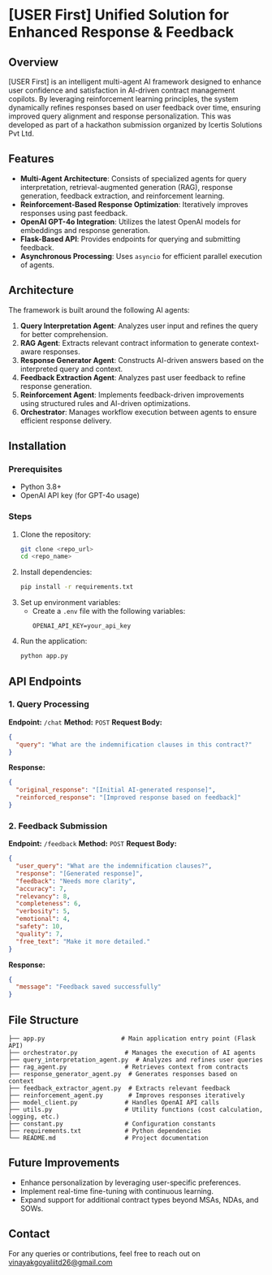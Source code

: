 # [USER First] Unified Solution for Enhanced Response & Feedback

## Overview
[USER First] is an intelligent multi-agent AI framework designed to enhance user confidence and satisfaction in AI-driven contract management copilots. By leveraging reinforcement learning principles, the system dynamically refines responses based on user feedback over time, ensuring improved query alignment and response personalization. This was developed as part of a hackathon submission organized by Icertis Solutions Pvt Ltd. 

## Features
- **Multi-Agent Architecture**: Consists of specialized agents for query interpretation, retrieval-augmented generation (RAG), response generation, feedback extraction, and reinforcement learning.
- **Reinforcement-Based Response Optimization**: Iteratively improves responses using past feedback.
- **OpenAI GPT-4o Integration**: Utilizes the latest OpenAI models for embeddings and response generation.
- **Flask-Based API**: Provides endpoints for querying and submitting feedback.
- **Asynchronous Processing**: Uses `asyncio` for efficient parallel execution of agents.

## Architecture
The framework is built around the following AI agents:
1. **Query Interpretation Agent**: Analyzes user input and refines the query for better comprehension.
2. **RAG Agent**: Extracts relevant contract information to generate context-aware responses.
3. **Response Generator Agent**: Constructs AI-driven answers based on the interpreted query and context.
4. **Feedback Extraction Agent**: Analyzes past user feedback to refine response generation.
5. **Reinforcement Agent**: Implements feedback-driven improvements using structured rules and AI-driven optimizations.
6. **Orchestrator**: Manages workflow execution between agents to ensure efficient response delivery.

## Installation
### Prerequisites
- Python 3.8+
- OpenAI API key (for GPT-4o usage)

### Steps
1. Clone the repository:
   ```sh
   git clone <repo_url>
   cd <repo_name>
   ```
2. Install dependencies:
   ```sh
   pip install -r requirements.txt
   ```
3. Set up environment variables:
   - Create a `.env` file with the following variables:
     ```env
     OPENAI_API_KEY=your_api_key
     ```
4. Run the application:
   ```sh
   python app.py
   ```

## API Endpoints
### 1. Query Processing
**Endpoint:** `/chat`
**Method:** `POST`
**Request Body:**
```json
{
  "query": "What are the indemnification clauses in this contract?"
}
```
**Response:**
```json
{
  "original_response": "[Initial AI-generated response]",
  "reinforced_response": "[Improved response based on feedback]"
}
```

### 2. Feedback Submission
**Endpoint:** `/feedback`
**Method:** `POST`
**Request Body:**
```json
{
  "user_query": "What are the indemnification clauses?",
  "response": "[Generated response]",
  "feedback": "Needs more clarity",
  "accuracy": 7,
  "relevancy": 8,
  "completeness": 6,
  "verbosity": 5,
  "emotional": 4,
  "safety": 10,
  "quality": 7,
  "free_text": "Make it more detailed."
}
```
**Response:**
```json
{
  "message": "Feedback saved successfully"
}
```

## File Structure
```
├── app.py                     # Main application entry point (Flask API)
├── orchestrator.py             # Manages the execution of AI agents
├── query_interpretation_agent.py  # Analyzes and refines user queries
├── rag_agent.py                # Retrieves context from contracts
├── response_generator_agent.py  # Generates responses based on context
├── feedback_extractor_agent.py  # Extracts relevant feedback
├── reinforcement_agent.py       # Improves responses iteratively
├── model_client.py             # Handles OpenAI API calls
├── utils.py                    # Utility functions (cost calculation, logging, etc.)
├── constant.py                 # Configuration constants
├── requirements.txt            # Python dependencies
└── README.md                   # Project documentation
```

## Future Improvements
- Enhance personalization by leveraging user-specific preferences.
- Implement real-time fine-tuning with continuous learning.
- Expand support for additional contract types beyond MSAs, NDAs, and SOWs.

## Contact
For any queries or contributions, feel free to reach out on vinayakgoyaliitd26@gmail.com

